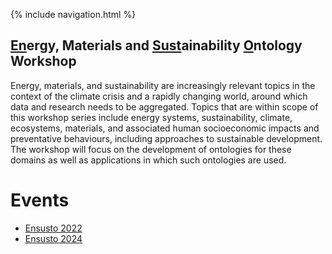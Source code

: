 {% include navigation.html %}

## <ins>En</ins>ergy, Materials and <ins>Sust</ins>ainability <ins>O</ins>ntology Workshop

Energy, materials, and sustainability are increasingly relevant topics in the context of the climate crisis and a rapidly changing world, around which data and research needs to be aggregated. Topics that are within scope of this workshop series include energy systems, sustainability, climate, ecosystems, materials, and associated human socioeconomic impacts and preventative behaviours, including approaches to sustainable development. The workshop will focus on the development of ontologies for these domains as well as applications in which such ontologies are used.

# Events
  * [Ensusto 2022](jowo2022/)
  * [Ensusto 2024](jowo2024/)
